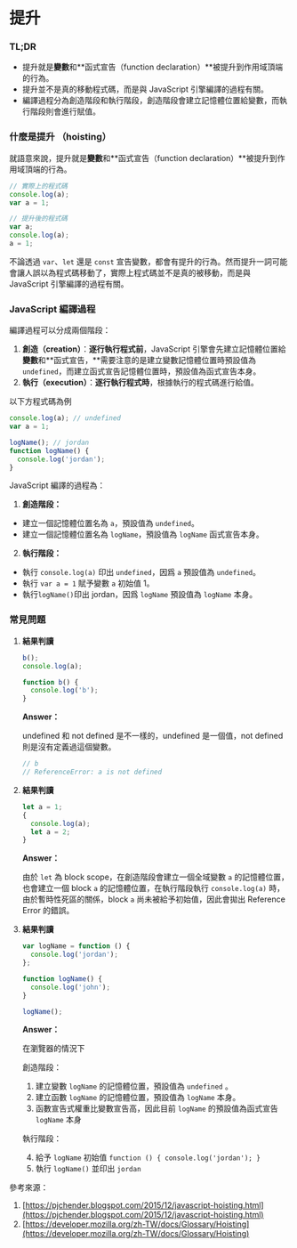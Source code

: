 # 提升

### TL;DR

- 提升就是**變數**和**函式宣告（function declaration）**被提升到作用域頂端的行為。
- 提升並不是真的移動程式碼，而是與 JavaScript 引擎編譯的過程有關。
- 編譯過程分為創造階段和執行階段，創造階段會建立記憶體位置給變數，而執行階段則會進行賦值。

### **什麼是提升 （hoisting）**

就語意來說，提升就是**變數**和**函式宣告（function declaration）**被提升到作用域頂端的行為。

```jsx
// 實際上的程式碼
console.log(a);
var a = 1;

// 提升後的程式碼
var a;
console.log(a);
a = 1;
```

不論透過 `var`、`let` 還是 `const` 宣告變數，都會有提升的行為。然而提升一詞可能會讓人誤以為程式碼移動了，實際上程式碼並不是真的被移動，而是與 JavaScript 引擎編譯的過程有關。

### JavaScript 編譯過程

編譯過程可以分成兩個階段：

1. **創造（creation）**：**逐行執行程式前**，JavaScript 引擎會先建立記憶體位置給**變數**和**函式宣告，**需要注意的是建立變數記憶體位置時預設值為 `undefined`，而建立函式宣告記憶體位置時，預設值為函式宣告本身。
2. **執行（execution）**：**逐行執行程式時**，根據執行的程式碼進行給值。

以下方程式碼為例

```jsx
console.log(a); // undefined
var a = 1;

logName(); // jordan
function logName() {
  console.log('jordan');
}
```

JavaScript 編譯的過程為：

1. **創造階段：**

- 建立一個記憶體位置名為 `a`，預設值為 `undefined`。
- 建立一個記憶體位置名為 `logName`，預設值為 `logName` 函式宣告本身。

2. **執行階段：**

- 執行 `console.log(a)` 印出 `undefined`，因爲 `a` 預設值為 `undefined`。
- 執行 `var a = 1` 賦予變數 `a` 初始值 1。
- 執行`logName()`印出 jordan，因爲 `logName` 預設值為 `logName` 本身。

### 常見問題

1. **結果判讀**

   ```jsx
   b();
   console.log(a);

   function b() {
     console.log('b');
   }
   ```

   **Answer：**

   undefined 和 not defined 是不一樣的，undefined 是一個值，not defined 則是沒有定義過這個變數。

   ```jsx
   // b
   // ReferenceError: a is not defined
   ```

2. **結果判讀**

   ```jsx
   let a = 1;
   {
     console.log(a);
     let a = 2;
   }
   ```

   **Answer：**

   由於 `let` 為 block scope，在創造階段會建立一個全域變數 `a` 的記憶體位置，也會建立一個 block `a` 的記憶體位置，在執行階段執行 `console.log(a)` 時，由於暫時性死區的關係，block `a` 尚未被給予初始值，因此會拋出 Reference Error 的錯誤。

3. **結果判讀**

   ```jsx
   var logName = function () {
     console.log('jordan');
   };

   function logName() {
     console.log('john');
   }

   logName();
   ```

   **Answer：**

   在瀏覽器的情況下

   創造階段：

   1. 建立變數 `logName` 的記憶體位置，預設值為 `undefined` 。
   2. 建立函數 `logName` 的記憶體位置，預設值為 `logName` 本身。
   3. 函數宣告式權重比變數宣告高，因此目前 `logName` 的預設值為函式宣告`logName` 本身

   執行階段：

   4. 給予 `logName` 初始值 `function () { console.log('jordan'); }`
   5. 執行 `logName()` 並印出 `jordan`

參考來源：

1. [https://pjchender.blogspot.com/2015/12/javascript-hoisting.html](https://pjchender.blogspot.com/2015/12/javascript-hoisting.html)
2. [https://developer.mozilla.org/zh-TW/docs/Glossary/Hoisting](https://developer.mozilla.org/zh-TW/docs/Glossary/Hoisting)

